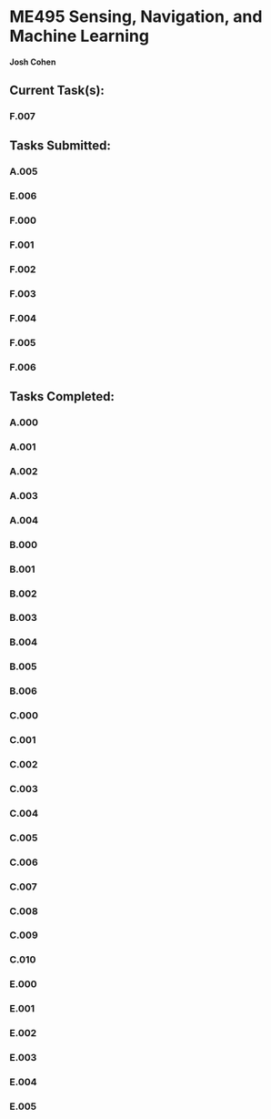 # ME495 Sensing, Navigation, and Machine Learning
#### Josh Cohen

## Current Task(s):
### F.007

## Tasks Submitted:
### A.005
### E.006
### F.000
### F.001
### F.002
### F.003
### F.004
### F.005
### F.006

## Tasks Completed:
### A.000
### A.001
### A.002
### A.003
### A.004
### B.000
### B.001
### B.002
### B.003
### B.004
### B.005
### B.006
### C.000
### C.001
### C.002
### C.003
### C.004
### C.005
### C.006
### C.007
### C.008 
### C.009
### C.010
### E.000
### E.001
### E.002
### E.003
### E.004
### E.005